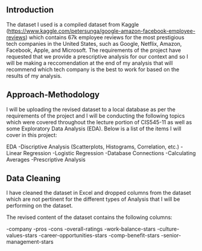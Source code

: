 ## Introduction

The dataset I used is a compiled dataset from Kaggle (https://www.kaggle.com/petersunga/google-amazon-facebook-employee-reviews) which contains 67k employee reviews for the most prestigious tech companies in the United States, such as Google, Netflix, Amazon, Facebook, Apple, and Microsoft. The requirements of the project have requested that we provide a prescriptive analysis for our context and so I will be making a reccomendation at the end of my analysis that will recommend which tech company is the best to work for based on the results of my analysis.

## Approach-Methodology
I will be uploading the revised dataset to a local database as per the requirements of the project and I will be conducting the following topics which were covered throughout the lecture portion of CIS545-11 as well as some Exploratory Data Analysis (EDA). Below is a list of the items I will cover in this project:

EDA
-Discriptive Analysis (Scatterplots, Histograms, Correlation, etc.)
-Linear Regression
-Logistic Regression
-Database Connections
-Calculating Averages
-Prescriptive Analysis

## Data Cleaning
I have cleaned the dataset in Excel and dropped columns from the dataset which are not pertinent for the different types of Analysis that I will be performing on the dataset.

The revised content of the dataset contains the following columns:

-company
-pros
-cons
-overall-ratings
-work-balance-stars
-culture-values-stars
-career-opportunities-stars
-comp-benefit-stars
-senior-management-stars


